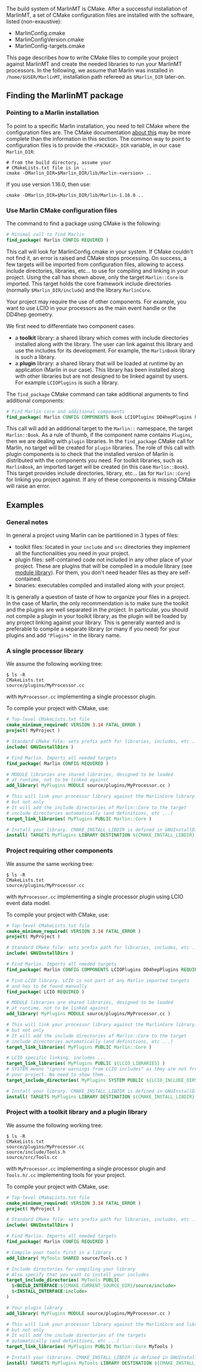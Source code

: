 

The build system of MarlinMT is CMake. After a successful installation of MarlinMT, a set of CMake configuration files are installed with the software, listed (non-exaustive):

- MarlinConfig.cmake
- MarlinConfigVersion.cmake
- MarlinConfig-targets.cmake

This page describes how to write CMake files to compile your project against MarlinMT and create the needed libraries to run your MarlinMT processors.
In the following, we assume that Marlin was installed in `/home/$USER/MarlinMT`, installation path refereed as `$Marlin_DIR` later-on. 

## Finding the MarlinMT package

### Pointing to a Marlin installation

To point to a specific Marlin installation, you need to tell CMake where the configuration files are. 
The CMake documentation [about this](https://cmake.org/cmake/help/v3.14/manual/cmake-packages.7.html) may be more complete than the information in this section.
The common way to point to configuration files is to provide the `<PACKAGE>_DIR` variable, in our case `Marlin_DIR`:

```shell
# from the build directory, assume your
# CMakeLists.txt file is in .. 
cmake -DMarlin_DIR=$Marlin_DIR/lib/Marlin-<version> ..
``` 

If you use version 1.16.0, then use:

```shell
cmake -DMarlin_DIR=$Marlin_DIR/lib/Marlin-1.16.0 ..
``` 

### Use Marlin CMake configuration files

The command to find a package using CMake is the following:

```cmake
# Minimal call to find Marlin
find_package( Marlin CONFIG REQUIRED )
```

This call will look for MarlinConfig.cmake in your system. If CMake couldn't not find it, an error is raised and CMake stops processing.
On success, a few targets will be imported from configuration files, allowing to access include directories, libraries, etc... to use for compiling and linking in your project. Using the call has shown above, only the target `Marlin::Core` is imported. This target holds the core framework include directories (normally `$Marlin_DIR/include`) and the library `MarlinCore`. 

Your project may require the use of other components. For example, you want to use LCIO in your processors as the main event handle or the DD4hep geometry. 

We first need to differentiate two component cases:

- a **toolkit** library: a shared library which comes with include directories installed along with the library. The user can link against this library and use the includes for its development. For example, the `MarlinBook` library is such a library.
- a **plugin** library: a shared library that will be loaded at runtime by an application (Marlin in our case). This library has been installed along with other libraries but are not designed to be linked against by users. For example `LCIOPlugins` is such a library.

The `find_package` CMake command can take additional arguments to find additional components:

```cmake
# Find Marlin core and additional components 
find_package( Marlin CONFIG COMPONENTS Book LCIOPlugins DD4hepPlugins REQUIRED )
```

This call will add an additional target to the `Marlin::` namespace, the target `Marlin::Book`. As a rule of thumb, if the component name contains `Plugins`, then we are dealing with `plugin` libraries. In the `find_package` CMake call for Marlin, no target will be created for `plugin` libraries. The role of this call with plugin components is to check that the installed version of Marlin is distributed with the components you need. For toolkit libraries, such as `MarlinBook`, an imported target will be created (in this case `Marlin::Book`). This target provides include directories, library, etc... (as for `Marlin::Core`) for linking you project against. If any of these components is missing CMake will raise an error.

## Examples

### General notes

In general a project using Marlin can be partitioned in 3 types of files:

- toolkit files: located in your `include` and `src` directories they implement all the functionalities you need in your project.
- plugin files: self-contained code not included in any other place of your project. These are plugins that will be compiled in a module library (see [module library](https://cmake.org/cmake/help/v3.14/command/add_library.html?highlight=add_library#id2)). For them, you don't need header files as they are self-contained.
- binaries: executables compiled and installed along with your project.

It is generally a question of taste of how to organize your files in a project. In the case of Marlin, the only recommendation is to make sure the toolkit and the plugins are well separated in the project. In particular, you should not compile a plugin in your toolkit library, as the plugin will be loaded by any project linking against your library. This is generally wanted and is preferable to compile a separate library (or many if you need) for your plugins and add `"Plugins"` in the library name.  

### A single processor library

We assume the following working tree:

```shell
$ ls -R
CMakeLists.txt
source/plugins/MyProcessor.cc
```

with `MyProcessor.cc` implementing a single processor plugin. 

To compile your project with CMake, use: 

```cmake
# Top-level CMakeLists.txt file
cmake_minimum_required( VERSION 3.14 FATAL_ERROR )
project( MyProject )

# Standard CMake file: sets prefix path for libraries, includes, etc ...
include( GNUInstallDirs )

# Find Marlin. Imports all needed targets
find_package( Marlin CONFIG REQUIRED )

# MODULE libraries are shared libraries, designed to be loaded 
# at runtime, not to be linked against
add_library( MyPlugins MODULE source/plugins/MyProcessor.cc )

# This will link your processor library against the MarlinCore library...
# but not only
# It will add the include directories of Marlin::Core to the target 
# include directories automatically (and definitions, etc ...) 
target_link_libraries( MyPlugins PUBLIC Marlin::Core )

# Install your library. CMAKE_INSTALL_LIBDIR is defined in GNUInstallDirs
install( TARGETS MyPlugins LIBRARY DESTINATION ${CMAKE_INSTALL_LIBDIR} )
```

### Project requiring other components

We assume the same working tree:

```shell
$ ls -R
CMakeLists.txt
source/plugins/MyProcessor.cc
```

with `MyProcessor.cc` implementing a single processor plugin using LCIO event data model.

To compile your project with CMake, use: 

```cmake
# Top-level CMakeLists.txt file
cmake_minimum_required( VERSION 3.14 FATAL_ERROR )
project( MyProject )

# Standard CMake file: sets prefix path for libraries, includes, etc ...
include( GNUInstallDirs )

# Find Marlin. Imports all needed targets
find_package( Marlin CONFIG COMPONENTS LCIOPlugins DD4hepPlugins REQUIRED )

# Find LCIO library. LCIO is not part of any Marlin imported targets
# and has to be found manually
find_package( LCIO REQUIRED )

# MODULE libraries are shared libraries, designed to be loaded 
# at runtime, not to be linked against
add_library( MyPlugins MODULE source/plugins/MyProcessor.cc )

# This will link your processor library against the MarlinCore library...
# but not only
# It will add the include directories of Marlin::Core to the target 
# include directories automatically (and definitions, etc ...) 
target_link_libraries( MyPlugins PUBLIC Marlin::Core )

# LCIO specific linking, includes ...
target_link_libraries( MyPlugins PUBLIC ${LCIO_LIBRARIES} )
# SYSTEM means "ignore warnings from LCIO includes" as they are not from 
# your project. No need to show them...
target_include_directories( MyPlugins SYSTEM PUBLIC ${LCIO_INCLUDE_DIRS} )

# Install your library. CMAKE_INSTALL_LIBDIR is defined in GNUInstallDirs
install( TARGETS MyPlugins LIBRARY DESTINATION ${CMAKE_INSTALL_LIBDIR} )
```

### Project with a toolkit library and a plugin library

We assume the following working tree:

```shell
$ ls -R
CMakeLists.txt
source/plugins/MyProcessor.cc
source/include/Tools.h
source/src/Tools.cc
```

with `MyProcessor.cc` implementing a single processor plugin and `Tools.h/.cc` implementing tools for your project.

To compile your project with CMake, use: 

```cmake
# Top-level CMakeLists.txt file
cmake_minimum_required( VERSION 3.14 FATAL_ERROR )
project( MyProject )

# Standard CMake file: sets prefix path for libraries, includes, etc ...
include( GNUInstallDirs )

# Find Marlin. Imports all needed targets
find_package( Marlin CONFIG REQUIRED )

# Compile your tools first in a library
add_library( MyTools SHARED source/Tools.cc )

# Include directories for compiling your library
# Also specify that you want to install your includes 
target_include_directories( MyTools PUBLIC
  $<BUILD_INTERFACE:${CMAKE_CURRENT_SOURCE_DIR}/source/include>
  $<INSTALL_INTERFACE:include>
)

# Your plugin library
add_library( MyPlugins MODULE source/plugins/MyProcessor.cc )

# This will link your processor library against the MarlinCore and library...
# but not only
# It will add the include directories of the targets
# automatically (and definitions, etc ...) 
target_link_libraries( MyPlugins PUBLIC Marlin::Core MyTools )

# Install your libraries. CMAKE_INSTALL_LIBDIR is defined in GNUInstallDirs
install( TARGETS MyPlugins MyTools LIBRARY DESTINATION ${CMAKE_INSTALL_LIBDIR} )
```

